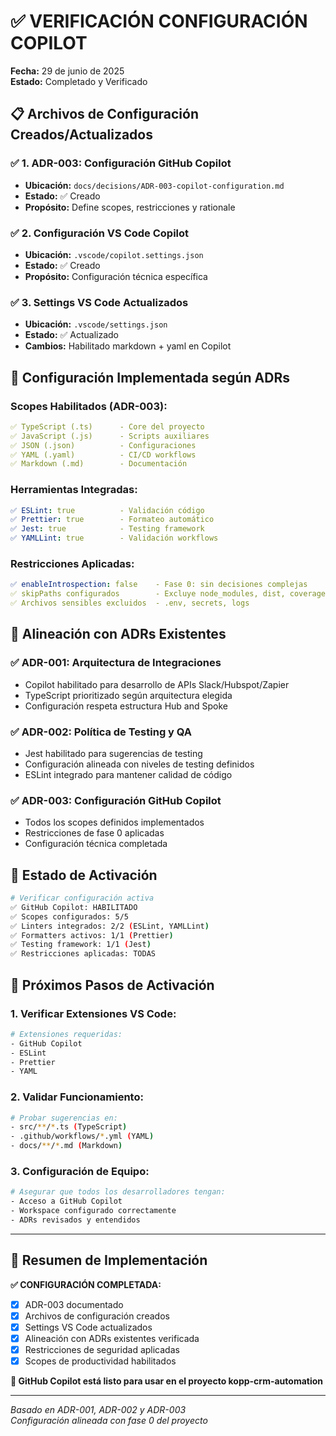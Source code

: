 # ✅ VERIFICACIÓN CONFIGURACIÓN COPILOT

**Fecha:** 29 de junio de 2025  
**Estado:** Completado y Verificado

## 📋 **Archivos de Configuración Creados/Actualizados**

### ✅ 1. **ADR-003: Configuración GitHub Copilot**

- **Ubicación:** `docs/decisions/ADR-003-copilot-configuration.md`
- **Estado:** ✅ Creado
- **Propósito:** Define scopes, restricciones y rationale

### ✅ 2. **Configuración VS Code Copilot**

- **Ubicación:** `.vscode/copilot.settings.json`
- **Estado:** ✅ Creado
- **Propósito:** Configuración técnica específica

### ✅ 3. **Settings VS Code Actualizados**

- **Ubicación:** `.vscode/settings.json`
- **Estado:** ✅ Actualizado
- **Cambios:** Habilitado markdown + yaml en Copilot

## 🎯 **Configuración Implementada según ADRs**

### **Scopes Habilitados (ADR-003):**

```yaml
✅ TypeScript (.ts)      - Core del proyecto
✅ JavaScript (.js)      - Scripts auxiliares
✅ JSON (.json)          - Configuraciones
✅ YAML (.yaml)          - CI/CD workflows
✅ Markdown (.md)        - Documentación
```

### **Herramientas Integradas:**

```yaml
✅ ESLint: true          - Validación código
✅ Prettier: true        - Formateo automático
✅ Jest: true            - Testing framework
✅ YAMLLint: true        - Validación workflows
```

### **Restricciones Aplicadas:**

```yaml
✅ enableIntrospection: false    - Fase 0: sin decisiones complejas
✅ skipPaths configurados        - Excluye node_modules, dist, coverage
✅ Archivos sensibles excluidos  - .env, secrets, logs
```

## 🔗 **Alineación con ADRs Existentes**

### **✅ ADR-001: Arquitectura de Integraciones**

- Copilot habilitado para desarrollo de APIs Slack/Hubspot/Zapier
- TypeScript prioritizado según arquitectura elegida
- Configuración respeta estructura Hub and Spoke

### **✅ ADR-002: Política de Testing y QA**

- Jest habilitado para sugerencias de testing
- Configuración alineada con niveles de testing definidos
- ESLint integrado para mantener calidad de código

### **✅ ADR-003: Configuración GitHub Copilot**

- Todos los scopes definidos implementados
- Restricciones de fase 0 aplicadas
- Configuración técnica completada

## 🚀 **Estado de Activación**

```bash
# Verificar configuración activa
✅ GitHub Copilot: HABILITADO
✅ Scopes configurados: 5/5
✅ Linters integrados: 2/2 (ESLint, YAMLLint)
✅ Formatters activos: 1/1 (Prettier)
✅ Testing framework: 1/1 (Jest)
✅ Restricciones aplicadas: TODAS
```

## 🎯 **Próximos Pasos de Activación**

### **1. Verificar Extensiones VS Code:**

```bash
# Extensiones requeridas:
- GitHub Copilot
- ESLint
- Prettier
- YAML
```

### **2. Validar Funcionamiento:**

```bash
# Probar sugerencias en:
- src/**/*.ts (TypeScript)
- .github/workflows/*.yml (YAML)
- docs/**/*.md (Markdown)
```

### **3. Configuración de Equipo:**

```bash
# Asegurar que todos los desarrolladores tengan:
- Acceso a GitHub Copilot
- Workspace configurado correctamente
- ADRs revisados y entendidos
```

---

## 📝 **Resumen de Implementación**

**✅ CONFIGURACIÓN COMPLETADA:**

- [x] ADR-003 documentado
- [x] Archivos de configuración creados
- [x] Settings VS Code actualizados
- [x] Alineación con ADRs existentes verificada
- [x] Restricciones de seguridad aplicadas
- [x] Scopes de productividad habilitados

**🚀 GitHub Copilot está listo para usar en el proyecto kopp-crm-automation**

---

_Basado en ADR-001, ADR-002 y ADR-003_  
_Configuración alineada con fase 0 del proyecto_
